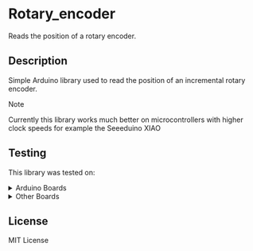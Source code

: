 # Rotary_encoder

Reads the position of a rotary encoder.

## Description

Simple Arduino library used to read the position of an incremental rotary encoder.

> [!NOTE]
> Currently this library works much better on microcontrollers with higher clock speeds for example the Seeeduino XIAO

## Testing

This library was tested on:

<details><summary>Arduino Boards</summary>
<p>

- Arduino NANO

- Arduino UNO R3

- Arduino UNO R4 MINIMA

- Arduino UNO R4 WiFi

>  
>  

</p>
</details>

<details><summary>Other Boards</summary>
<p>

- Seeeduino XIAO SAMD21

>  
>  

</p>
</details>


## License
MIT License
